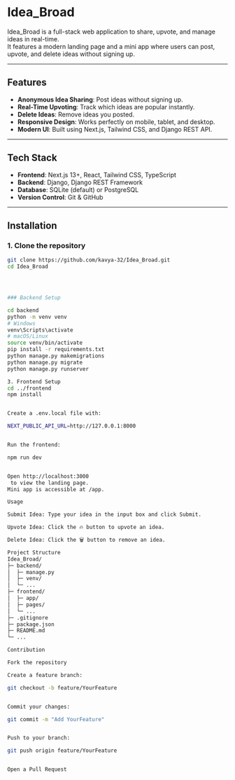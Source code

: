 # Idea_Broad

Idea_Broad is a full-stack web application to share, upvote, and manage ideas in real-time.  
It features a modern landing page and a mini app where users can post, upvote, and delete ideas without signing up.  

---

## Features

- **Anonymous Idea Sharing**: Post ideas without signing up.  
- **Real-Time Upvoting**: Track which ideas are popular instantly.  
- **Delete Ideas**: Remove ideas you posted.  
- **Responsive Design**: Works perfectly on mobile, tablet, and desktop.  
- **Modern UI**: Built using Next.js, Tailwind CSS, and Django REST API.  

---

## Tech Stack

- **Frontend**: Next.js 13+, React, Tailwind CSS, TypeScript  
- **Backend**: Django, Django REST Framework  
- **Database**: SQLite (default) or PostgreSQL  
- **Version Control**: Git & GitHub  

---


## Installation

### 1. Clone the repository
```bash
git clone https://github.com/kavya-32/Idea_Broad.git
cd Idea_Broad




### Backend Setup

cd backend
python -m venv venv       
# Windows
venv\Scripts\activate
# macOS/Linux
source venv/bin/activate
pip install -r requirements.txt
python manage.py makemigrations
python manage.py migrate
python manage.py runserver

3. Frontend Setup
cd ../frontend
npm install


Create a .env.local file with:

NEXT_PUBLIC_API_URL=http://127.0.0.1:8000


Run the frontend:

npm run dev


Open http://localhost:3000
 to view the landing page.
Mini app is accessible at /app.

Usage

Submit Idea: Type your idea in the input box and click Submit.

Upvote Idea: Click the 🔥 button to upvote an idea.

Delete Idea: Click the 🗑️ button to remove an idea.

Project Structure
Idea_Broad/
├─ backend/
│  ├─ manage.py
│  ├─ venv/           
│  └─ ...
├─ frontend/        
│  ├─ app/
│  ├─ pages/
│  └─ ...
├─ .gitignore
├─ package.json
├─ README.md
└─ ...

Contribution

Fork the repository

Create a feature branch:

git checkout -b feature/YourFeature


Commit your changes:

git commit -m "Add YourFeature"


Push to your branch:

git push origin feature/YourFeature


Open a Pull Request
